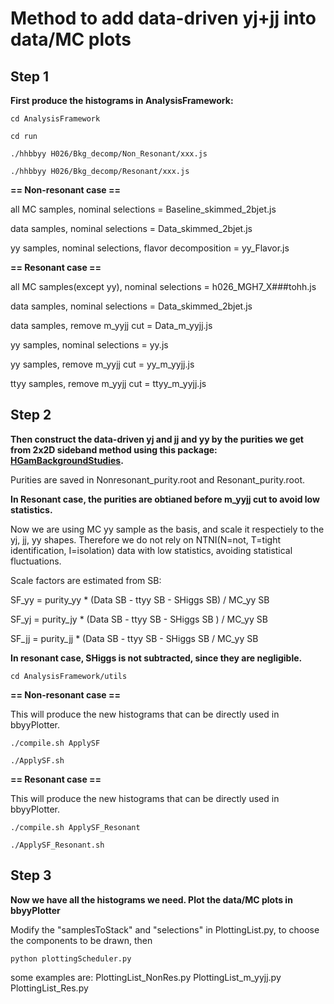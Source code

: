 # Method to add data-driven yj+jj into data/MC plots

## Step 1 

**First produce the histograms in AnalysisFramework:**

```
cd AnalysisFramework

cd run

./hhbbyy H026/Bkg_decomp/Non_Resonant/xxx.js

./hhbbyy H026/Bkg_decomp/Resonant/xxx.js
```

**== Non-resonant case ==**

all MC samples, nominal selections = Baseline_skimmed_2bjet.js

data samples, nominal selections = Data_skimmed_2bjet.js

yy samples, nominal selections, flavor decomposition = yy_Flavor.js



**== Resonant case ==**

all MC samples(except yy), nominal selections = h026_MGH7_X###tohh.js

data samples, nominal selections = Data_skimmed_2bjet.js

data samples, remove m_yyjj cut = Data_m_yyjj.js

yy samples, nominal selections = yy.js

yy samples, remove m_yyjj cut = yy_m_yyjj.js

ttyy samples, remove m_yyjj cut = ttyy_m_yyjj.js


## Step 2

**Then construct the data-driven yj and jj and yy by the purities we get from 2x2D sideband method using this package: [HGamBackgroundStudies](https://gitlab.cern.ch/zijia/bbyy_bkg_2x2d/-/tree/master/source/HGamCore/HGamBackgroundStudies).**

Purities are saved in Nonresonant_purity.root and Resonant_purity.root.

**In Resonant case, the purities are obtianed before m_yyjj cut to avoid low statistics.**

Now we are using MC yy sample as the basis, and scale it respectiely to the yj, jj, yy shapes. Therefore we do not rely on NTNI(N=not, T=tight identification, I=isolation) data with low statistics, avoiding statistical fluctuations.

Scale factors are estimated from SB:

SF_yy = purity_yy * (Data SB - ttyy SB - SHiggs SB) / MC_yy SB

SF_yj = purity_jy * (Data SB - ttyy SB - SHiggs SB ) / MC_yy SB

SF_jj = purity_jj * (Data SB - ttyy SB - SHiggs SB / MC_yy SB

**In resonant case, SHiggs is not subtracted, since they are negligible.**


`cd AnalysisFramework/utils`

**== Non-resonant case ==**

This will produce the new histograms that can be directly used in bbyyPlotter.

```
./compile.sh ApplySF

./ApplySF.sh
```

**== Resonant case ==**

This will produce the new histograms that can be directly used in bbyyPlotter.

```
./compile.sh ApplySF_Resonant

./ApplySF_Resonant.sh
```

## Step 3

**Now we have all the histograms we need. Plot the data/MC plots in bbyyPlotter**

Modify the "samplesToStack" and "selections" in PlottingList.py, to choose the components to be drawn, then

`python plottingScheduler.py`

some examples are: PlottingList_NonRes.py PlottingList_m_yyjj.py PlottingList_Res.py
